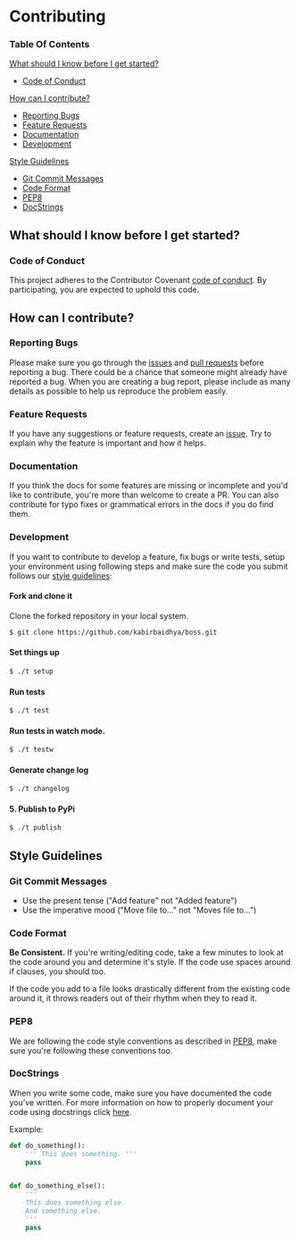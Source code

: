 # Contributing

### Table Of Contents

[What should I know before I get started?](#what-should-i-know-before-i-get-started)
 * [Code of Conduct](#code-of-conduct)

[How can I contribute?](#how-can-i-contribute)
 * [Reporting Bugs](#reporting-bugs)
 * [Feature Requests](#feature-requests)
 * [Documentation](#documentation)
 * [Development](#development)

[Style Guidelines](#style-guidelines)
  * [Git Commit Messages](#git-commit-messages)
  * [Code Format](#code-format)
  * [PEP8](#pep8)
  * [DocStrings](#docstrings)

## What should I know before I get started?

### Code of Conduct

This project adheres to the Contributor Covenant [code of conduct](CODE_OF_CONDUCT.md). By participating, you are expected to uphold this code.

## How can I contribute?

### Reporting Bugs

Please make sure you go through the [issues](https://github.com/kabirbaidhya/boss-cli/issues) and [pull requests](https://github.com/kabirbaidhya/boss-cli/pulls) before reporting a bug. There could be a chance that someone might already have reported a bug. When you are creating a bug report, please include as many details as possible to help us reproduce the problem easily.

### Feature Requests

If you have any suggestions or feature requests, create an [issue](https://github.com/kabirbaidhya/boss-cli/issues). Try to explain why the feature is important and how it helps.

### Documentation

If you think the docs for some features are missing or incomplete and you'd like to contribute, you're more than welcome to create a PR. You can also contribute for typo fixes or grammatical errors in the docs if you do find them.

### Development

If you want to contribute to develop a feature, fix bugs or write tests, setup your environment using following steps and make sure the code you submit follows our [style guidelines](#style-guidelines):

#### Fork and clone it
Clone the forked repository in your local system.

```bash
$ git clone https://github.com/kabirbaidhya/boss.git
```

#### Set things up
```bash
$ ./t setup
```

#### Run tests
```bash
$ ./t test
```

#### Run tests in watch mode.
```bash
$ ./t testw
```

#### Generate change log
```bash
$ ./t changelog
```

#### 5. Publish to PyPi
```bash
$ ./t publish
```

## Style Guidelines

### Git Commit Messages

* Use the present tense ("Add feature" not "Added feature")
* Use the imperative mood ("Move file to..." not "Moves file to...")

### Code Format

**Be Consistent.** If you're writing/editing code, take a few minutes to look at the code around you and determine it's style. If the code use spaces around if clauses, you should too.

If the code you add to a file looks drastically different from the existing code around it, it throws readers out of their rhythm when they to read it.

### PEP8
We are following the code style conventions as described in [PEP8](http://pep8.org/), make sure you're following these conventions too.

### DocStrings

When you write some code, make sure you have documented the code you've written. For more information on how to properly document your code using docstrings click [here](http://docs.python-guide.org/en/latest/writing/documentation/).

Example:

```python
def do_something():
    ''' This does something. '''
    pass


def do_something_else():
    '''
    This does something else.
    And something else.
    '''
    pass

```
